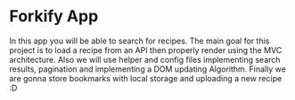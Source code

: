 # Forkify App
 In this app you will be able to search for recipes. The main goal for this project is to load a recipe from an API then properly render using the MVC architecture. Also we will use helper and config files implementing search results, pagination and implementing a DOM updating Algorithm. Finally we are gonna store bookmarks with local storage and uploading a new recipe :D 
